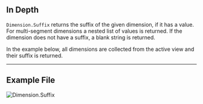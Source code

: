 ## In Depth
`Dimension.Suffix` returns the suffix of the given dimension, if it has a value. For multi-segment dimensions a nested list of values is returned. If the dimension does not have a suffix, a blank string is returned.

In the example below, all dimensions are collected from the active view and their suffix is returned.
___
## Example File

![Dimension.Suffix](./Revit.Elements.Dimension.Suffix_img.jpg)

